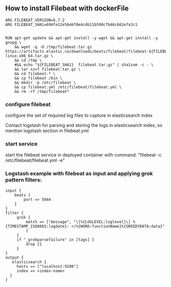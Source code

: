 ## How to install Filebeat with dockerFile
```
ARG FILEBEAT_VERSION=6.7.2
ARG FILEBEAT_SHA1=694fe12e56ebf8e4c4b11b590cfb46c662e7a3c1


RUN apt-get update && apt-get install -y wget && apt-get install -y gnupg \
    && wget -q -O /tmp/filebeat.tar.gz https://artifacts.elastic.co/downloads/beats/filebeat/filebeat-${FILEBEAT_VERSION}-linux-x86_64.tar.gz \
    && cd /tmp \
    #&& echo "${FILEBEAT_SHA1}  filebeat.tar.gz" | sha1sum -c - \
    && tar xzvf filebeat.tar.gz \
    && cd filebeat-* \
    && cp filebeat /bin \
    && mkdir -p /etc/filebeat \
    && cp filebeat.yml /etc/filebeat/filebeat.yml \
    && rm -rf /tmp/filebeat*
```
### configure filebeat

configure the set of required log files to capture in elasticsearch index

Contact logstash for parsing and storing the logs in elasticsearch index, so mention logstash section in filebeat.yml

### start service

start the filebeat service in deployed container with command: "filebeat -c /etc/filebeat/filebeat.yml -e"

### Logstash example with filebeat as input and applying grok pattern filters:

```
input {
    beats {
        port => 5044
    }
}
filter {
     grok {
         match => ["message", "\[%{LOGLEVEL:loglevel}\] %{TIMESTAMP_ISO8601:logdate}: </%{WORD:functionName}%{GREEDYDATA:data}"
         ]
     }
     if "_grokparsefailure" in [tags] {
         drop {}
     }
}
output {
   elasticsearch {
     hosts => ["localhost:9200"]
     index => <index-name>
  }
}
```
